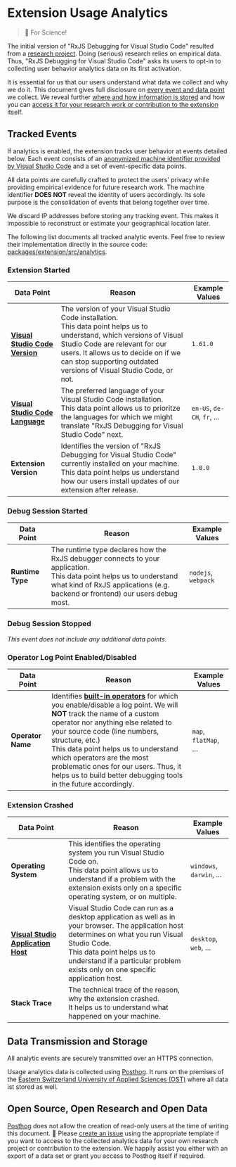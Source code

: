 # Extension Usage Analytics

> 🥽 For Science!

The initial version of "RxJS Debugging for Visual Studio Code" resulted from a [research project](./RESEARCH.md). Doing (serious) research relies on empirical data. Thus, "RxJS Debugging for Visual Studio Code" asks its users to opt-in to collecting user behavior analytics data on its first activation.

It is essential for us that our users understand what data we collect and why we do it. This document gives full disclosure on [every event and data point](#tracked-events) we collect. We reveal further [where and how information is stored](#data-transmission-and-storage) and how you can [access it for your research work or contribution to the extension](#open-source-open-research-and-open-data) itself.

## Tracked Events

If analytics is enabled, the extension tracks user behavior at events detailed below. Each event consists of an [anonymized machine identifier provided by Visual Studio Code](https://code.visualstudio.com/api/references/vscode-api#env) and a set of event-specific data points.

All data points are carefully crafted to protect the users' privacy while providing empirical evidence for future research work. The machine identifier **DOES NOT** reveal the identity of users accordingly. Its sole purpose is the consolidation of events that belong together over time.

We discard IP addresses before storing any tracking event. This makes it impossible to reconstruct or estimate your geographical location later.

The following list documents all tracked analytic events. Feel free to review their implementation directly in the source code: [packages/extension/src/analytics](./packages/extension/src/analytics).

### Extension Started

| Data Point                                                   | Reason                                                       | Example Values              |
| ------------------------------------------------------------ | ------------------------------------------------------------ | --------------------------- |
| [**Visual Studio Code Version**](https://code.visualstudio.com/api/references/vscode-api#env) | The version of your Visual Studio Code installation.<br />This data point helps us to understand, which versions of Visual Studio Code are relevant for our users. It allows us to decide on if we can stop supporting outdated versions of Visual Studio Code, or not. | `1.61.0`                    |
| [**Visual Studio Code Language**](https://code.visualstudio.com/api/references/vscode-api#env) | The preferred language of your Visual Studio Code installation.<br />This data point allows us to prioritze the languages for which we might translate "RxJS Debugging for Visual Studio Code" next. | `en-US`, `de-CH`, `fr`, ... |
| **Extension Version**                                        | Identifies the version of "RxJS Debugging for Visual Studio Code" currently installed on your machine.<br />This data point helps us understand how our users install updates of our extension after release. | `1.0.0`                     |

### Debug Session Started

| Data Point       | Reason                                                       | Example Values      |
| ---------------- | ------------------------------------------------------------ | ------------------- |
| **Runtime Type** | The runtime type declares how the RxJS debugger connects to your application.<br />This data point helps us to understand what kind of RxJS applications (e.g. backend or frontend) our users debug most. | `nodejs`, `webpack` |

### Debug Session Stopped

*This event does not include any additional data points.*

### Operator Log Point Enabled/Disabled

| Data Point        | Reason                                                       | Example Values        |
| ----------------- | ------------------------------------------------------------ | --------------------- |
| **Operator Name** | Identifies **[built-in operators](https://rxjs.dev/api?type=function)** for which you enable/disable a log point. We will **NOT** track the name of a custom operator nor anything else related to your source code (line numbers, structure, etc.)<br />This data point helps us to understand which operators are the most problematic ones for our users. Thus, it helps us to build better debugging tools in the future accordingly. | `map`, `flatMap`, ... |

### Extension Crashed

| Data Point                                                   | Reason                                                       | Example Values           |
| ------------------------------------------------------------ | ------------------------------------------------------------ | ------------------------ |
| **Operating System**                                         | This identifies the operating system you run Visual Studio Code on.<br />This data point allows us to understand if a problem with the extension exists only on a specific operating system, or on multiple. | `windows`, `darwin`, ... |
| **[Visual Studio Application Host](https://code.visualstudio.com/api/references/vscode-api#env)** | Visual Studio Code can run as a desktop application as well as in your browser. The application host determines on what you run Visual Studio Code.<br />This data point helps us to understand if a particular problem exists only on one specific application host. | `desktop`, `web`, ...    |
| **Stack Trace**                                              | The technical trace of the reason, why the extension crashed.<br />It helps us to understand what happened on your machine. |                          |

## Data Transmission and Storage

All analytic events are securely transmitted over an HTTPS connection.

Usage analytics data is collected using [Posthog](https://posthog.com/). It runs on the premises of the [Eastern Switzerland University of Applied Sciences (OST)](https://ost.ch) where all data ist stored as well.

## Open Source, Open Research and Open Data

[Posthog](https://posthog.com/) does not allow the creation of read-only users at the time of writing this document. 🙏 Please [create an issue](https://github.com/swissmanu/rxjs-debugging-for-vscode/issues/new?template=request_analytics_data_access.md) using the appropriate template if you want to access to the collected analytics data for your own research project or contribution to the extension. We happily assist you either with an export of a data set or grant you access to Posthog itself if required.
